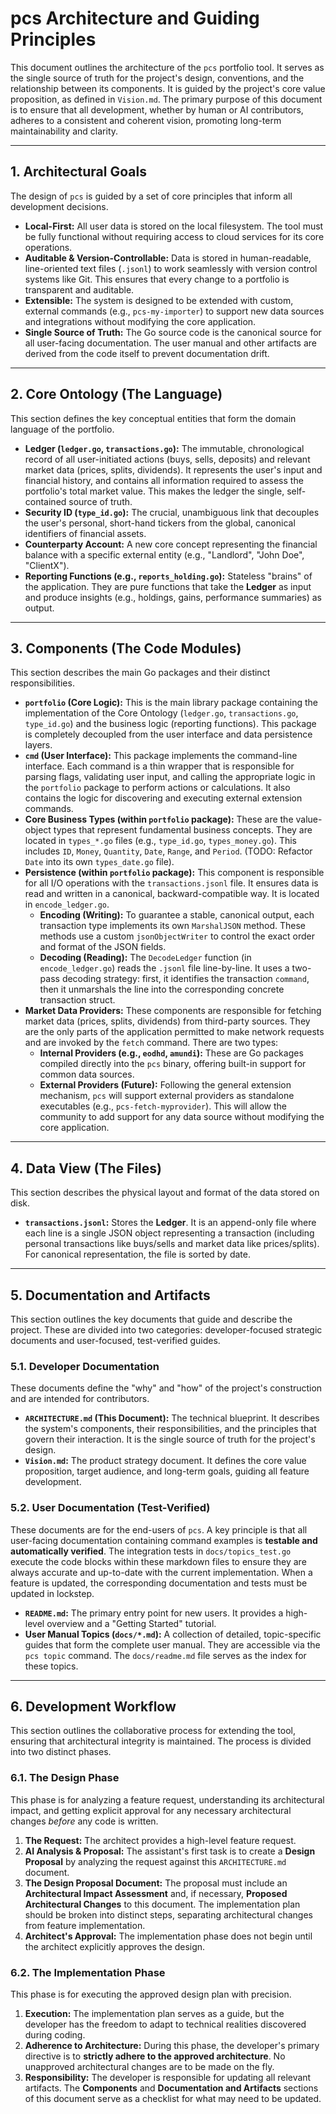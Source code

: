# pcs Architecture and Guiding Principles

This document outlines the architecture of the `pcs` portfolio tool. It serves as the single source of truth for the project's design, conventions, and the relationship between its components. It is guided by the project's core value proposition, as defined in `Vision.md`. The primary purpose of this document is to ensure that all development, whether by human or AI contributors, adheres to a consistent and coherent vision, promoting long-term maintainability and clarity.

---
## 1. Architectural Goals

The design of `pcs` is guided by a set of core principles that inform all development decisions.

* **Local-First:** All user data is stored on the local filesystem. The tool must be fully functional without requiring access to cloud services for its core operations.
* **Auditable & Version-Controllable:** Data is stored in human-readable, line-oriented text files (`.jsonl`) to work seamlessly with version control systems like Git. This ensures that every change to a portfolio is transparent and auditable.
* **Extensible:** The system is designed to be extended with custom, external commands (e.g., `pcs-my-importer`) to support new data sources and integrations without modifying the core application.
* **Single Source of Truth:** The Go source code is the canonical source for all user-facing documentation. The user manual and other artifacts are derived from the code itself to prevent documentation drift.

---
## 2. Core Ontology (The Language)

This section defines the key conceptual entities that form the domain language of the portfolio.

* **Ledger (`ledger.go`, `transactions.go`):** The immutable, chronological record of all user-initiated actions (buys, sells, deposits) and relevant market data (prices, splits, dividends). It represents the user's input and financial history, and contains all information required to assess the portfolio's total market value. This makes the ledger the single, self-contained source of truth.
* **Security ID (`type_id.go`):** The crucial, unambiguous link that decouples the user's personal, short-hand tickers from the global, canonical identifiers of financial assets.
* **Counterparty Account:** A new core concept representing the financial balance with a specific external entity (e.g., "Landlord", "John Doe", "ClientX").
* **Reporting Functions (e.g., `reports_holding.go`):** Stateless "brains" of the application. They are pure functions that take the **Ledger** as input and produce insights (e.g., holdings, gains, performance summaries) as output.

---
## 3. Components (The Code Modules)

This section describes the main Go packages and their distinct responsibilities.

* **`portfolio` (Core Logic):** This is the main library package containing the implementation of the Core Ontology (`ledger.go`, `transactions.go`, `type_id.go`) and the business logic (reporting functions). This package is completely decoupled from the user interface and data persistence layers.
* **`cmd` (User Interface):** This package implements the command-line interface. Each command is a thin wrapper that is responsible for parsing flags, validating user input, and calling the appropriate logic in the `portfolio` package to perform actions or calculations. It also contains the logic for discovering and executing external extension commands.
* **Core Business Types (within `portfolio` package):** These are the value-object types that represent fundamental business concepts. They are located in `types_*.go` files (e.g., `type_id.go`, `types_money.go`). This includes `ID`, `Money`, `Quantity`, `Date`, `Range`, and `Period`. (TODO: Refactor `Date` into its own `types_date.go` file).
* **Persistence (within `portfolio` package):** This component is responsible for all I/O operations with the `transactions.jsonl` file. It ensures data is read and written in a canonical, backward-compatible way. It is located in `encode_ledger.go`.
    *   **Encoding (Writing):** To guarantee a stable, canonical output, each transaction type implements its own `MarshalJSON` method. These methods use a custom `jsonObjectWriter` to control the exact order and format of the JSON fields.
    *   **Decoding (Reading):** The `DecodeLedger` function (in `encode_ledger.go`) reads the `.jsonl` file line-by-line. It uses a two-pass decoding strategy: first, it identifies the transaction `command`, then it unmarshals the line into the corresponding concrete transaction struct.
* **Market Data Providers:** These components are responsible for fetching market data (prices, splits, dividends) from third-party sources. They are the only parts of the application permitted to make network requests and are invoked by the `fetch` command. There are two types:
    *   **Internal Providers (e.g., `eodhd`, `amundi`):** These are Go packages compiled directly into the `pcs` binary, offering built-in support for common data sources.
    *   **External Providers (Future):** Following the general extension mechanism, `pcs` will support external providers as standalone executables (e.g., `pcs-fetch-myprovider`). This will allow the community to add support for any data source without modifying the core application.

---
## 4. Data View (The Files)

This section describes the physical layout and format of the data stored on disk.

* **`transactions.jsonl`:** Stores the **Ledger**. It is an append-only file where each line is a single JSON object representing a transaction (including personal transactions like buys/sells and market data like prices/splits). For canonical representation, the file is sorted by date.

---
## 5. Documentation and Artifacts
 
This section outlines the key documents that guide and describe the project. These are divided into two categories: developer-focused strategic documents and user-focused, test-verified guides.
 
### 5.1. Developer Documentation
 
These documents define the "why" and "how" of the project's construction and are intended for contributors.
 
*   **`ARCHITECTURE.md` (This Document):** The technical blueprint. It describes the system's components, their responsibilities, and the principles that govern their interaction. It is the single source of truth for the project's design.
*   **`Vision.md`:** The product strategy document. It defines the core value proposition, target audience, and long-term goals, guiding all feature development.
 
### 5.2. User Documentation (Test-Verified)
 
These documents are for the end-users of `pcs`. A key principle is that all user-facing documentation containing command examples is **testable and automatically verified**. The integration tests in `docs/topics_test.go` execute the code blocks within these markdown files to ensure they are always accurate and up-to-date with the current implementation. When a feature is updated, the corresponding documentation and tests must be updated in lockstep.
 
*   **`README.md`:** The primary entry point for new users. It provides a high-level overview and a "Getting Started" tutorial.
*   **User Manual Topics (`docs/*.md`):** A collection of detailed, topic-specific guides that form the complete user manual. They are accessible via the `pcs topic` command. The `docs/readme.md` file serves as the index for these topics.

---
## 6. Development Workflow

This section outlines the collaborative process for extending the tool, ensuring that architectural integrity is maintained. The process is divided into two distinct phases.

### 6.1. The Design Phase

This phase is for analyzing a feature request, understanding its architectural impact, and getting explicit approval for any necessary architectural changes *before* any code is written.

1.  **The Request:** The architect provides a high-level feature request.
2.  **AI Analysis & Proposal:** The assistant's first task is to create a **Design Proposal** by analyzing the request against this `ARCHITECTURE.md` document.
3.  **The Design Proposal Document:** The proposal must include an **Architectural Impact Assessment** and, if necessary, **Proposed Architectural Changes** to this document. The implementation plan should be broken into distinct steps, separating architectural changes from feature implementation.
4.  **Architect's Approval:** The implementation phase does not begin until the architect explicitly approves the design.

### 6.2. The Implementation Phase

This phase is for executing the approved design plan with precision.

1.  **Execution:** The implementation plan serves as a guide, but the developer has the freedom to adapt to technical realities discovered during coding.
2.  **Adherence to Architecture:** During this phase, the developer's primary directive is to **strictly adhere to the approved architecture**. No unapproved architectural changes are to be made on the fly.
3.  **Responsibility:** The developer is responsible for updating all relevant artifacts. The **Components** and **Documentation and Artifacts** sections of this document serve as a checklist for what may need to be updated.
